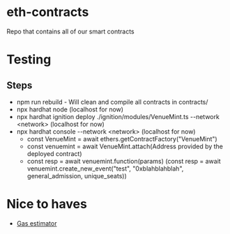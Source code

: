 # eth-contracts

Repo that contains all of our smart contracts

# Testing

## Steps
* npm run rebuild - Will clean and compile all contracts in contracts/
* npx hardhat node (localhost for now)
* npx hardhat ignition deploy ./ignition/modules/VenueMint.ts --network \<network> (localhost for now)
* npx hardhat console --network \<network> (localhost for now)
    * const VenueMint = await ethers.getContractFactory("VenueMint")
    * const venuemint = await VenueMint.attach(Address provided by the deployed contract)
    * const resp = await venuemint.function(params) (const resp = await venuemint.create_new_event("test", "0xblahblahblah", general_admission, unique_seats))

# Nice to haves
* [Gas estimator](https://www.cryptoneur.xyz/en/gas-fees-calculator?usedGas=25180972&txnType=Custom)